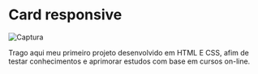 # Card responsive

![Captura](https://github.com/user-attachments/assets/325612d6-b65e-4429-8007-7e6b6722d4b9)

Trago aqui meu primeiro projeto desenvolvido em HTML E CSS, afim de testar conhecimentos e aprimorar estudos com base em cursos on-line.
